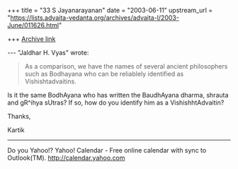 +++
title = "33 S Jayanarayanan"
date = "2003-06-11"
upstream_url = "https://lists.advaita-vedanta.org/archives/advaita-l/2003-June/011626.html"

+++
[Archive link](https://lists.advaita-vedanta.org/archives/advaita-l/2003-June/011626.html)

--- "Jaldhar H. Vyas" <jaldhar at braincells.com> wrote:

> As a
> comparison, we have the
> names of several ancient philosophers such as
> Bodhayana who can be
> reliablely identified as Vishishtadvaitins. 

Is it the same BodhAyana who has written the
BaudhAyana dharma, shrauta and gR^ihya sUtras? If so,
how do you identify him as a VishishhtAdvaitin? 

Thanks,

Kartik

__________________________________
Do you Yahoo!?
Yahoo! Calendar - Free online calendar with sync to Outlook(TM).
http://calendar.yahoo.com

